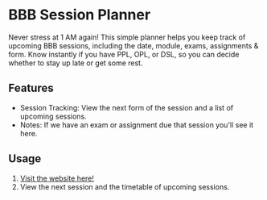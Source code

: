 # BBB Session Planner
Never stress at 1 AM again! This simple planner helps you keep track of upcoming BBB sessions, including the date, module, exams, assignments & form. Know instantly if you have PPL, OPL, or DSL, so you can decide whether to stay up late or get some rest.


## Features
* Session Tracking: View the next form of the session and a list of upcoming sessions.
* Notes: If we have an exam or assignment due that session you'll see it here.

## Usage
1. [Visit the website here!](https://florianruby.github.io/i23d-BBB-session-planner/)
2. View the next session and the timetable of upcoming sessions.
